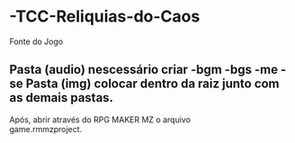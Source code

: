 # -TCC-Reliquias-do-Caos
Fonte do Jogo

Pasta (audio) nescessário criar
	-bgm
	-bgs
	-me
	-se
Pasta (img) colocar dentro da raiz junto com as demais pastas.
-------------------------------------------------------------
Após, abrir através do RPG MAKER MZ o arquivo  
 game.rmmzproject.


